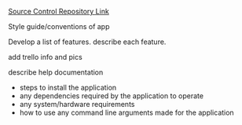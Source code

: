 [Source Control Repository Link]()

Style guide/conventions of app



Develop a list of features. describe each feature.

add trello info and pics

describe help documentation
- steps to install the application
- any dependencies required by the application to operate
- any system/hardware requirements
- how to use any command line arguments made for the application